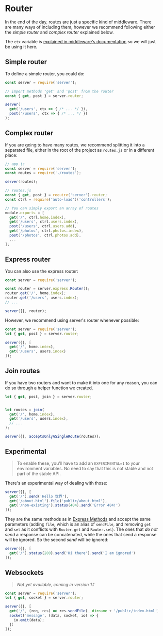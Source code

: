 # Router

In the end of the day, routes are just a specific kind of middleware. There are many ways of including them, however we recommend following either the *simple router* and *complex router* explained below.

The `ctx` variable is [explained in middleware's documentation](https://serverjs.io/documentation/middleware/#context) so we will just be using it here.



## Simple router

To define a simple router, you could do:

```js
const server = require('server');

// Import methods 'get' and 'post' from the router
const { get, post } = server.router;

server(
  get('/users', ctx => { /* ... */ }),
  post('/users', ctx => { /* ... */ })
);
```



## Complex router

If you are going to have many routes, we recommend splitting it into a separated file, either in the root of the project as `routes.js` or in a different place:

```js
// app.js
const server = require('server');
const routes = require('./routes');

server(routes);
```

```js
// routes.js
const { get, post } = require('server').router;
const ctrl = require('auto-load')('controllers');

// You can simply export an array of routes
module.exports = [
  get('/', ctrl.home.index),
  get('/users', ctrl.users.index),
  post('/users', ctrl.users.add),
  get('/photos', ctrl.photos.index),
  post('/photos', ctrl.photos.add),
  ...
];
```



## Express router

You can also use the express router:

```js
const server = require('server');

const router = server.express.Router();
router.get('/', home.index);
router.get('/users', users.index);
// ...

server({}, router);
```

However, we recommend using server's router whenever possible:

```js
const server = require('server');
let { get, post } = server.router;

server({}, [
  get('/', home.index),
  get('/users', users.index)
]);
```



## Join routes

If you have two routers and want to make it into one for any reason, you can do so through a helper function we created.

```js
let { get, post, join } = server.router;


let routes = join(
  get('/', home.index),
  get('/users', users.index),
  // ...
);

server({}, acceptsOnlyASingleRoute(routes));
```


## Experimental

> To enable these, you'll have to add an `EXPERIMENTAL=1` to your environment variables. No need to say that this is not stable and not part of the stable API.

There's an experimental way of dealing with those:

```js
server({}, [
  get('/').send('Hello 世界'),
  get('/about.html').file('public/about.html'),
  get('/non-existing').status(404).send('Error 404!')
]);
```

They are the same methods as in [Express Methods](http://expressjs.com/en/api.html#res.methods) and accept the same parameters (adding `file`, which is an alias of `sendFile`, and removing `get` and `set` as it conflicts with `Router.get` and `Router.set`). The ones that *do not send* a response can be concatenated, while the ones that send a response will be ignored. So the second *send* will be ignored:

```js
server({}, [
  get('/').status(200).send('Hi there').send('I am ignored')
]);
```



## Websockets

> *Not yet available, coming in version 1.1*

```js
const server = require('server');
let { get, socket } = server.router;

server({}, [
  get('/', (req, res) => res.sendFile(__dirname + '/public/index.html')),
  socket('message', (data, socket, io) => {
    io.emit(data);
  })
]);
```

